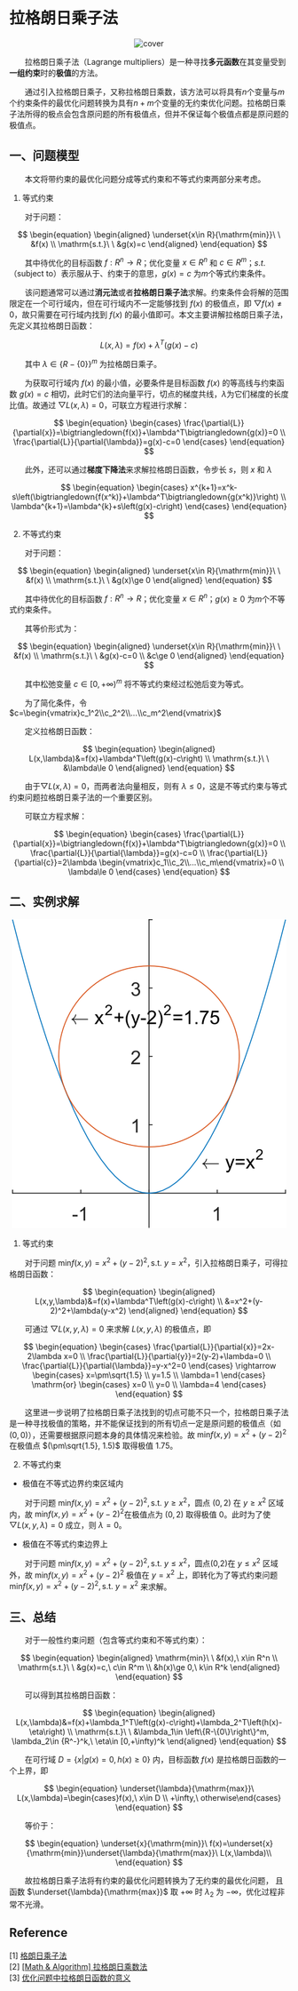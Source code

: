# 拉格朗日乘子法

<center>

![cover](./figure/LM_cover.svg)

</center>

&emsp;&emsp;拉格朗日乘子法（Lagrange multipliers）是一种寻找**多元函数**在其变量受到**一组约束**时的**极值**的方法。

&emsp;&emsp;通过引入拉格朗日乘子，又称拉格朗日乘数，该方法可以将具有$n$个变量与$m$个约束条件的最优化问题转换为具有$n+m$个变量的无约束优化问题。拉格朗日乘子法所得的极点会包含原问题的所有极值点，但并不保证每个极值点都是原问题的极值点。

## 一、问题模型

&emsp;&emsp;本文将带约束的最优化问题分成等式约束和不等式约束两部分来考虑。

1. 等式约束

&emsp;&emsp;对于问题：

$$
\begin{equation}
\begin{aligned}
\underset{x\in R}{\mathrm{min}}\ \ &f(x) \\
\mathrm{s.t.}\ \ &g(x)=c
\end{aligned}
\end{equation}
$$

&emsp;&emsp;其中待优化的目标函数 $f:R^n\rightarrow R$；优化变量 $x\in R^n$ 和 $c\in R^m$；$s.t.$（subject to）表示服从于、约束于的意思，$g(x)=c$ 为$m$个等式约束条件。

&emsp;&emsp;该问题通常可以通过**消元法**或者**拉格朗日乘子法**求解。约束条件会将解的范围限定在一个可行域内，但在可行域内不一定能够找到 $f(x)$ 的极值点，即 $\bigtriangledown{f(x)}\ne 0$，故只需要在可行域内找到 $f(x)$ 的最小值即可。本文主要讲解拉格朗日乘子法，先定义其拉格朗日函数：

$$
\begin{equation}
L(x,\lambda)=f(x)+\lambda^T\left(g(x)-c\right)
\end{equation}
$$

&emsp;&emsp;其中 $\lambda\in \left\{R-\{0\}\right\}^m$ 为拉格朗日乘子。

&emsp;&emsp;为获取可行域内 $f(x)$ 的最小值，必要条件是目标函数 $f(x)$ 的等高线与约束函数 $g(x)=c$ 相切，此时它们的法向量平行，切点的梯度共线，$\lambda$为它们梯度的长度比值。故通过 $\bigtriangledown{L(x,\lambda)}=0$，可联立方程进行求解：

$$
\begin{equation}
\begin{cases}
\frac{\partial{L}}{\partial{x}}=\bigtriangledown{f(x)}+\lambda^T\bigtriangledown{g(x)}=0 \\
\frac{\partial{L}}{\partial{\lambda}}=g(x)-c=0
\end{cases}
\end{equation}
$$

&emsp;&emsp;此外，还可以通过**梯度下降法**来求解拉格朗日函数，令步长 $s$，则 $x$ 和 $\lambda$

$$
\begin{equation}
\begin{cases}
x^{k+1}=x^k-s\left(\bigtriangledown{f(x^k)}+\lambda^T\bigtriangledown{g(x^k)}\right) \\
\lambda^{k+1}=\lambda^{k}+s\left(g(x)-c\right)
\end{cases}
\end{equation}
$$

2. 不等式约束

&emsp;&emsp;对于问题：

$$
\begin{equation}
\begin{aligned}
\underset{x\in R}{\mathrm{min}}\ \ &f(x) \\
\mathrm{s.t.}\ \ &g(x)\ge 0
\end{aligned}
\end{equation}
$$

&emsp;&emsp;其中待优化的目标函数 $f:R^n\rightarrow R$；优化变量 $x\in R^n$；$g(x)\ge 0$ 为$m$个不等式约束条件。

&emsp;&emsp;其等价形式为：

$$
\begin{equation}
\begin{aligned}
\underset{x\in R}{\mathrm{min}}\ \ &f(x) \\
\mathrm{s.t.}\ \ &g(x)-c=0 \\
&c\ge 0
\end{aligned}
\end{equation}
$$

&emsp;&emsp;其中松弛变量 $c\in [0,+\infty)^m$ 将不等式约束经过松弛后变为等式。

&emsp;&emsp;为了简化条件，令 $c=\begin{vmatrix}c_1^2\\c_2^2\\...\\c_m^2\end{vmatrix}$

&emsp;&emsp;定义拉格朗日函数：

$$
\begin{equation}
\begin{aligned}
L(x,\lambda)&=f(x)+\lambda^T\left(g(x)-c\right)  \\
\mathrm{s.t.}\ \ &\lambda\le 0
\end{aligned}
\end{equation}
$$

&emsp;&emsp;由于$\bigtriangledown{L(x,\lambda)}=0$，而两者法向量相反，则有 $\lambda\le 0$，这是不等式约束与等式约束问题拉格朗日乘子法的一个重要区别。

&emsp;&emsp;可联立方程求解：

$$
\begin{equation}
\begin{cases}
\frac{\partial{L}}{\partial{x}}=\bigtriangledown{f(x)}+\lambda^T\bigtriangledown{g(x)}=0 \\
\frac{\partial{L}}{\partial{\lambda}}=g(x)-c=0 \\
\frac{\partial{L}}{\partial{c}}=2\lambda \begin{vmatrix}c_1\\c_2\\...\\c_m\end{vmatrix}=0 \\
\lambda\le 0
\end{cases}
\end{equation}
$$

## 二、实例求解

<center>

![example](./figure/LM_example.svg)

</center>

1. 等式约束

&emsp;&emsp;对于问题 $\mathrm{min}f(x,y)=x^2+(y-2)^2,\,\mathrm{s.t.}\ y=x^2$，引入拉格朗日乘子，可得拉格朗日函数：

$$
\begin{equation}
\begin{aligned}
L(x,y,\lambda)&=f(x)+\lambda^T\left(g(x)-c\right) \\
&=x^2+(y-2)^2+\lambda(y-x^2)
\end{aligned}
\end{equation}
$$

&emsp;&emsp;可通过 $\bigtriangledown{L(x,y,\lambda)}=0$ 来求解 $L(x,y,\lambda)$ 的极值点，即

$$
\begin{equation}
\begin{cases}
\frac{\partial{L}}{\partial{x}}=2x-2\lambda x=0 \\
\frac{\partial{L}}{\partial{y}}=2(y-2)+\lambda=0 \\
\frac{\partial{L}}{\partial{\lambda}}=y-x^2=0
\end{cases}
\rightarrow
\begin{cases}
x=\pm\sqrt{1.5} \\
y=1.5 \\
\lambda=1
\end{cases}
\mathrm{or}
\begin{cases}
x=0 \\
y=0 \\
\lambda=4
\end{cases}
\end{equation}
$$

&emsp;&emsp;这里进一步说明了拉格朗日乘子法找到的切点可能不只一个，拉格朗日乘子法是一种寻找极值的策略，并不能保证找到的所有切点一定是原问题的极值点（如 $(0,0)$），还需要根据原问题本身的具体情况来检验。故 $\mathrm{min}f(x,y)=x^2+(y-2)^2$ 在极值点 $(\pm\sqrt{1.5}, 1.5)$ 取得极值 1.75。

2. 不等式约束

- 极值在不等式边界约束区域内

&emsp;&emsp;对于问题 $\mathrm{min}f(x,y)=x^2+(y-2)^2,\,\mathrm{s.t.}\ y\ge x^2$，圆点 $(0, 2)$ 在 $y\ge x^2$ 区域内，故 $\mathrm{min}f(x,y)=x^2+(y-2)^2$在极值点为 $(0, 2)$ 取得极值 0。此时为了使 $\bigtriangledown{L(x,y,\lambda)}=0$ 成立，则 $\lambda=0$。

- 极值在不等式约束边界上

&emsp;&emsp;对于问题 $\mathrm{min}f(x,y)=x^2+(y-2)^2,\,\mathrm{s.t.}\ y\le x^2$，圆点(0,2)在 $y\le x^2$ 区域外，故 $\mathrm{min}f(x,y)=x^2+(y-2)^2$ 极值在 $y=x^2$ 上，即转化为了等式约束问题 $\mathrm{min}f(x,y)=x^2+(y-2)^2,\,\mathrm{s.t.}\ y=x^2$ 来求解。

## 三、总结

&emsp;&emsp;对于一般性约束问题（包含等式约束和不等式约束）：

$$
\begin{equation}
\begin{aligned}
\mathrm{min}\ \ &f(x),\ x\in R^n \\
\mathrm{s.t.}\ \ &g(x)=c,\ c\in R^m \\
&h(x)\ge 0,\ k\in R^k
\end{aligned}
\end{equation}
$$

&emsp;&emsp;可以得到其拉格朗日函数：

$$
\begin{equation}
\begin{aligned}
L(x,\lambda)&=f(x)+\lambda_1^T\left(g(x)-c\right)+\lambda_2^T\left(h(x)-\eta\right) \\
\mathrm{s.t.}\ \ &\lambda_1\in \left\{R-\{0\}\right\}^m, \lambda_2\in {R^-}^k,\ \eta\in [0,+\infty)^k
\end{aligned}
\end{equation}
$$

&emsp;&emsp;在可行域 $D=\left\{x|g(x)=0,h(x)\ge 0\right\}$ 内，目标函数 $f(x)$ 是拉格朗日函数的一个上界，即

$$
\begin{equation}
\underset{\lambda}{\mathrm{max}}\ L(x,\lambda)=\begin{cases}f(x),\ x\in D \\
+\infty,\ otherwise\end{cases}
\end{equation}
$$

&emsp;&emsp;等价于：

$$
\begin{equation}
\underset{x}{\mathrm{min}}\ f(x)=\underset{x}{\mathrm{min}}\underset{\lambda}{\mathrm{max}}\ L(x,\lambda)\\
\end{equation}
$$

&emsp;&emsp;故拉格朗日乘子法将有约束的最优化问题转换为了无约束的最优化问题，
且函数 $\underset{\lambda}{\mathrm{max}}$ 取 $+\infty$ 时 $\lambda_2$ 为 $-\infty$，优化过程非常不光滑。

## Reference

[1] [格朗日乘子法](http://luojinping.com/2018/03/04/%E6%8B%89%E6%A0%BC%E6%9C%97%E6%97%A5%E4%B9%98%E5%AD%90%E6%B3%95/)  
[2] [\[Math & Algorithm\] 拉格朗日乘数法](https://www.cnblogs.com/maybe2030/p/4946256.html)  
[3] [优化问题中拉格朗日函数的意义](https://goodgoodstudy.blog.csdn.net/article/details/105063551)

